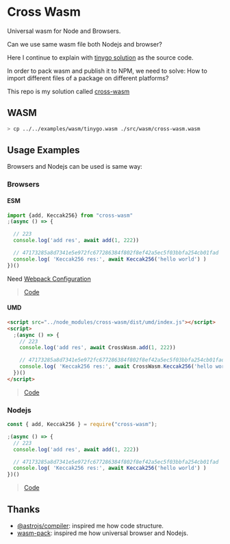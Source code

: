 # Cross Wasm
Universal wasm for Node and Browsers.

Can we use same wasm file both Nodejs and browser?

Here I continue to explain with [tinygo solution](../../examples/tinygo/README.md) as the source code.

In order to pack wasm and publish it to NPM, we need to solve: How to import different files of a package on different platforms?

This repo is my solution called [cross-wasm](https://github.com/riskers/js-exec-go-wasm/blob/main/packages/cross-wasm/README.md)

## WASM

```bash
> cp ../../examples/wasm/tinygo.wasm ./src/wasm/cross-wasm.wasm
```

## Usage Examples

Browsers and Nodejs can be used is same way:

### Browsers

#### ESM

```js
import {add, Keccak256} from "cross-wasm"
;(async () => {

  // 223
  console.log('add res', await add(1, 222))

  // 47173285a8d7341e5e972fc677286384f802f8ef42a5ec5f03bbfa254cb01fad
  console.log( 'Keccak256 res:', await Keccak256('hello world') )
})()
```

Need [Webpack Configuration](../../examples/browser-using-wasm/webpack.config.js)

> [Code](../../examples/browser-using-wasm/README.md)

#### UMD

```html
<script src="../node_modules/cross-wasm/dist/umd/index.js"></script>
<script>
  ;(async () => {
    // 223
    console.log('add res', await CrossWasm.add(1, 222))

    // 47173285a8d7341e5e972fc677286384f802f8ef42a5ec5f03bbfa254cb01fad
    console.log( 'Keccak256 res:', await CrossWasm.Keccak256('hello world') )
  })()
</script>
```

> [Code](../../examples/browser-using-wasm/html/umd.html)

### Nodejs

```js
const { add, Keccak256 } = require("cross-wasm");

;(async () => {
  // 223
  console.log('add res', await add(1, 222))

  // 47173285a8d7341e5e972fc677286384f802f8ef42a5ec5f03bbfa254cb01fad
  console.log( 'Keccak256 res:', await Keccak256('hello world') )
})()
```

> [Code](../../examples/nodejs-using-wasm/README.md)

## Thanks

* [@astrojs/compiler](https://github.com/withastro/compiler/tree/main): inspired me how code structure.
* [wasm-pack](https://github.com/rustwasm/wasm-pack): inspired me how universal browser and Nodejs.
